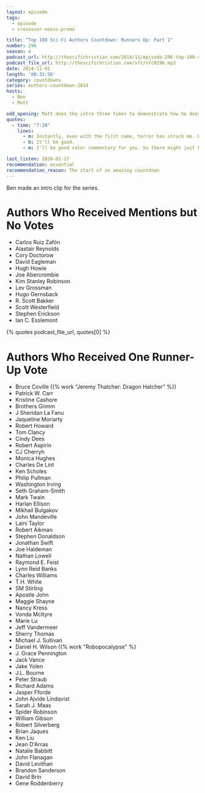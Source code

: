 ```yaml
---
layout: episode
tags:
  - episode
  - crossover-nexus-promo

title: "Top 100 Sci-Fi Authors Countdown: Runners Up: Part 1"
number: 296
season: 4
podcast_url: http://thescifichristian.com/2014/11/episode-296-top-100-sci-fi-authors-countdown-runners-up-part-1/
podcast_file_url: http://thescifichristian.com/sfc/sfc0296.mp3
date: 2014-11-01
length: '00:31:56'
category: countdowns
series: authors-countdown-2014
hosts:
  - Ben
  - Matt

odd_opening: Matt does the intro three times to demonstrate how he does it in time with the music. 
quotes:
  - time: "7:20"
    lines:
      - m: Instantly, even with the first name, terror has struck me. Because I'm realizing, this conversation is gonna be so one-sided.
      - b: It'll be good.
      - m: I'll be good color commentary for you. So there might just be a lot of Ben reading lists and commenting, and me saying, 'Sounds like a nice guy.' 

last_listen: 2020-01-17
recommendation: essential
recommendation_reason: The start of an amazing countdown
---
```


Ben made an intro clip for the series. 



# Authors Who Received Mentions but No Votes 
- Carlos Ruiz Zafón
- Alastair Reynolds 
- Cory Doctorow
- David Eagleman
- Hugh Howie
- Joe Abercrombie 
- Kim Stanley Robinson 
- Lev Grossman
- Hugo Gernsback
- R. Scott Bakker
- Scott Westerfield 
- Stephen Erickson 
- Ian C. Esslemont

{% quotes podcast_file_url, quotes[0] %}

# Authors Who Received One Runner-Up Vote 
- Bruce Coville ({% work "Jeremy Thatcher: Dragon Hatcher" %})
- Patrick W. Carr
- Kristine Cashore
- Brothers Grimm
- J Sheridan La Fanu
- Jaqueline Moriarty
- Robert Howard
- Tom Clancy
- Cindy Dees
- Robert Aspirin
- CJ Cherryh
- Monica Hughes
- Charles De Lint
- Ken Scholes
- Philip Pullman
- Washington Irving
- Seth Graham-Smith
- Mark Twain
- Harlan Ellison
- Mikhail Bulgakov
- John Mandeville
- Laini Taylor
- Robert Aikman
- Stephen Donaldson
- Jonathan Swift
- Joe Haldeman
- Nathan Lowell
- Raymond E. Feist
- Lynn Reid Banks
- Charles Williams
- T.H. White
- SM Stirling
- Apostle John
- Maggie Shayne
- Nancy Kress
- Vonda McItyre
- Marie Lu
- Jeff Vandermeer
- Sherry Thomas
- Michael J. Sullivan
- Daniel H. Wilson ({% work "Robopocalypse" %}
- J. Grace Pennington
- Jack Vance
- Jake Yolen
- J.L. Bourne
- Peter Straub
- Richard Adams
- Jasper Fforde
- John Ajvide Lindqvist
- Sarah J. Maas
- Spider Robinson
- William Gibson
- Robert Silverberg
- Brian Jaques
- Ken Liu
- Jean D'Arras
- Natalie Babbitt
- John Flanagan
- David Levithan
- Brandon Sanderson
- David Brin
- Gene Roddenberry